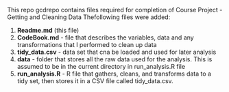 
This repo gcdrepo contains files required for completion of Course Project - Getting and Cleaning Data
Thefollowing files were added:

1. __Readme.md__ (this file)
2. __CodeBook.md__ - file that describes the variables, data and any transformations that I performed to clean up data
3. __tidy_data.csv__ - data set that cna be loaded and used for later analysis
4. __data__ - folder that stores all the raw data used for the analysis. This is assumed to be in the current directory in run_analysis.R file
5. __run_analysis.R__ - R file that gathers, cleans, and transforms data to a tidy set, then stores it in a CSV file called tidy_data.csv.

